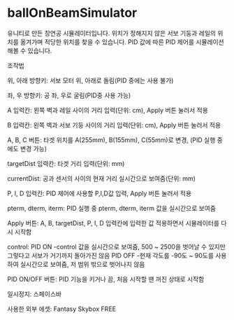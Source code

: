﻿# ballOnBeamSimulator
유니티로 만든 창연공 시뮬레이터입니다.
위치가 정해지지 않은 서보 기둥과 레일의 위치를 옮겨가며 적당한 위치를 찾을 수 있습니다.
PID 값에 따른 PID 제어를 시뮬레이션 해볼 수 있습니다.

조작법

위, 아래 방향키: 
서보 모터 위, 아래로 돌림(PID 중에는 사용 불가)

좌, 우 방향키: 
공 좌, 우로 굴림(PID중 사용 가능)

A 입력칸: 
왼쪽 벽과 레일 사이의 거리 입력(단위: cm), Apply 버튼 눌러서 적용

B 입력칸: 
왼쪽 벽과 서보 기둥 사이의 거리 입력(단위: cm), Apply 버튼 눌러서 적용

A, B, C 버튼: 
타겟 위치를 A(255mm), B(155mm), C(55mm)로 변경, (PID 실행 중에도 변경 가능)

targetDist 입력칸: 
타겟 거리 입력(단위: mm)

currentDist:
공과 센서의 사이의 현재 거리 실시간으로 보여줌(단위: mm)

P, I, D 입력칸: 
PID 제어에 사용할 P,I,D값 입력, Apply 버튼 눌러서 적용

pterm, dterm, iterm: 
PID 실행 중 pterm, dterm, iterm 값을 실시간으로 보여줌

Apply 버튼: 
A, B, targetDist, P, I, D 입력칸에 입력한 값 적용하면서 시뮬레이터를 다시 시작함

control: 
PID ON
-control 값을 실시간으로 보여줌, 500 ~ 2500을 벗어날 수 있지만 그렇다고 서보가 거기까지 돌아가진 않음
PID OFF
-현재 각도를 -90도 ~ 90도를 사용하여 실시간으로 보여줌, 저 범위 밖으로 벗어나지 않음

PID ON/OFF 버튼: 
PID 기능을 키거나 끔, 처음 시작할 땐 꺼진 상태로 시작함


일시정지:
스페이스바


사용한 외부 에셋:
Fantasy Skybox FREE
